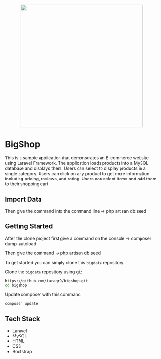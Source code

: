 <p align="center"><a href="https://laravel.com" target="_blank"><img src="https://raw.githubusercontent.com/laravel/art/master/logo-lockup/5%20SVG/2%20CMYK/1%20Full%20Color/laravel-logolockup-cmyk-red.svg" width="400"></a></p>

# BigShop

This is a sample application that demonstrates an E-commerce website using Laravel Framework. The application loads products into a MySQL database and displays them. Users can select to display products in a single category. Users can click on any product to get more information including pricing, reviews, and rating. Users can select items and add them to their shopping cart

## Import Data
Then give the command into the command line ->
php artisan db:seed


## Getting Started
After the clone project first give a command on the console ->
composer dump-autoload 

Then give the command ->
php artisan db:seed





To get started  you can simply clone this `bigdata` repository.

Clone the `bigdata` repository using git:

```bash
https://github.com/taraqr9/bigshop.git
cd bigshop
```

Update composer with this command:
```bash
composer update
```


## Tech Stack
* Laravel
* MySQL
* HTML
* CSS
* Bootstrap
